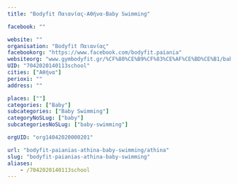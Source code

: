 ```yaml
---
title: "Bodyfit Παιανίας-Αθήνα-Baby Swimming"

facebook: ""

website: ""
organisation: "Bodyfit Παιανίας"
facebookorg: "https://www.facebook.com/bodyfit.paiania"
websiteorg: "www.gymbodyfit.gr/%CF%80%CE%B9%CF%83%CE%AF%CE%BD%CE%B1/baby-swimming/"
UID: "7042020140113school"
cities: ["Αθήνα"]
perioxi: ""
address: ""

places: [""]
categories: ["Baby"]
subcategories: ["Baby Swimming"]
categoryNoSLug: ["baby"]
subcategoriesNoSLug: ["baby-swimming"]

orgUID: "org14042020000201"

url: "bodyfit-paianias-athina-baby-swimming/athina"
slug: "bodyfit-paianias-athina-baby-swimming"
aliases:
    - /7042020140113school
---
```





